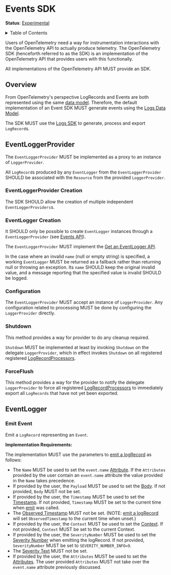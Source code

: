 # Events SDK

**Status**: [Experimental](../document-status.md)

<details>
<summary>Table of Contents</summary>

<!-- Re-generate TOC with `markdown-toc --no-first-h1 -i` -->

<!-- toc -->

- [Overview](#overview)
- [EventLoggerProvider](#eventloggerprovider)
- [EventLogger](#eventlogger)
  * [Emit Event](#emit-event)
- [Additional Interfaces](#additional-interfaces)

<!-- tocstop -->

</details>

Users of OpenTelemetry need a way for instrumentation interactions with the
OpenTelemetry API to actually produce telemetry. The OpenTelemetry SDK
(henceforth referred to as the SDK) is an implementation of the OpenTelemetry
API that provides users with this functionally.

All implementations of the OpenTelemetry API MUST provide an SDK.

## Overview

From OpenTelemetry's perspective LogRecords and Events are both represented
using the same [data model](./event-api.md#data-model). Therefore, the default
implementation of an Event SDK MUST generate events using the [Logs Data Model](./data-model.md).

The SDK MUST use the [Logs SDK](./sdk.md) to generate, process and export `LogRecord`s.

## EventLoggerProvider

The `EventLoggerProvider` MUST be implemented as a proxy to an instance of `LoggerProvider`.

All `LogRecord`s produced by any `EventLogger` from the `EventLoggerProvider` SHOULD be associated with the `Resource` from the provided `LoggerProvider`.

### EventLoggerProvider Creation

The SDK SHOULD allow the creation of multiple independent `EventLoggerProviders`s.

### EventLogger Creation

It SHOULD only be possible to create `EventLogger` instances through a `EventLoggerProvider`
(see [Events API](event-api.md)).

The `EventLoggerProvider` MUST implement the [Get an EventLogger API](event-api.md#get-an-eventlogger).

In the case where an invalid `name` (null or empty string) is specified, a
working `EventLogger` MUST be returned as a fallback rather than returning null or
throwing an exception. Its `name` SHOULD keep the original invalid value, and a
message reporting that the specified value is invalid SHOULD be logged.

### Configuration

The `EventLoggerProvider` MUST accept an instance of `LoggerProvider`. Any configuration
related to processing MUST be done by configuring the `LoggerProvider` directly.

### Shutdown

This method provides a way for provider to do any cleanup required.

`Shutdown` MUST be implemented at least by invoking `Shutdown` on the delegate
`LoggerProvider`, which in effect invokes `Shutdown` on all registered 
registered [LogRecordProcessors](#logrecordprocessor).

### ForceFlush

This method provides a way for the provider to notify the delegate `LoggerProvider`
to force all registered [LogRecordProcessors](#logrecordprocessor) to immediately export all
`LogRecords` that have not yet been exported.

## EventLogger

### Emit Event

Emit a `LogRecord` representing an `Event`.

**Implementation Requirements:**

The implementation MUST use the parameters
to [emit a logRecord](./bridge-api.md#emit-a-logrecord) as follows:

* The `Name` MUST be used to set
  the `event.name` [Attribute](./data-model.md#field-attributes). If
  the `Attributes` provided by the user contain an `event.name` attribute the
  value provided in the `Name` takes precedence.
* If provided by the user, the `Payload` MUST be used to set
  the [Body](./data-model.md#field-body). If not provided, `Body` MUST not be
  set.
* If provided by the user, the `Timestamp` MUST be used to set
  the [Timestamp](./data-model.md#field-timestamp). If not provided, `Timestamp`
  MUST be set to the current time when [emit](#emit-event) was called.
* The [Observed Timestamp](./data-model.md#field-observedtimestamp) MUST not be
  set. (NOTE: [emit a logRecord](./bridge-api.md#emit-a-logrecord) will
  set `ObservedTimestamp` to the current time when unset.)
* If provided by the user, the `Context` MUST be used to set
  the [Context](./bridge-api.md#emit-a-logrecord). If not provided, `Context`
  MUST be set to the current Context.
* If provided by the user, the `SeverityNumber` MUST be used to set
  the [Severity Number](./data-model.md#field-severitynumber) when emitting the
  logRecord. If not provided, `SeverityNumber` MUST be set
  to `SEVERITY_NUMBER_INFO=9`.
* The [Severity Text](./data-model.md#field-severitytext) MUST not be set.
* If provided by the user, the `Attributes` MUST be used to set
  the [Attributes](./data-model.md#field-attributes). The user
  provided `Attributes` MUST not take over the `event.name`
  attribute previously discussed.
